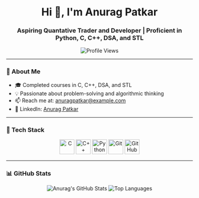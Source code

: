 <h1 align="center">Hi 👋, I'm Anurag Patkar</h1>
<h3 align="center">Aspiring Quantative Trader and Developer | Proficient in Python, C, C++, DSA, and STL</h3>

<p align="center">
  <img src="https://komarev.com/ghpvc/?username=AnuragPatkar&label=Profile%20views&color=0e75b6&style=flat" alt="Profile Views" />
</p>

---

### 🚀 About Me

- 🎓 Completed courses in C, C++, DSA, and STL
- 💡 Passionate about problem-solving and algorithmic thinking
- 📫 Reach me at: [anuragpatkar@example.com](mailto:anuragpatkar@example.com)
- 💼 LinkedIn: [Anurag Patkar](https://www.linkedin.com/in/anurag-patkar-023095296/)

---

### 🧰 Tech Stack

<p align="center">
  <img src="https://cdn.jsdelivr.net/gh/devicons/devicon/icons/c/c-original.svg" height="40" alt="C" />
  <img src="https://cdn.jsdelivr.net/gh/devicons/devicon/icons/cplusplus/cplusplus-original.svg" height="40" alt="C++" />
  <img src="https://cdn.jsdelivr.net/gh/devicons/devicon/icons/python/python-original.svg" height="40" alt="Python" />
  <img src="https://cdn.jsdelivr.net/gh/devicons/devicon/icons/git/git-original.svg" height="40" alt="Git" />
  <img src="https://cdn.jsdelivr.net/gh/devicons/devicon/icons/github/github-original.svg" height="40" alt="GitHub" />
</p>

---

### 📊 GitHub Stats

<p align="center">
  <img src="https://github-readme-stats.vercel.app/api?username=AnuragPatkar&show_icons=true&theme=react&hide_border=false" alt="Anurag's GitHub Stats" />
  <img src="https://github-readme-stats.vercel.app/api/top-langs/?username=AnuragPatkar&layout=compact&theme=react&hide_border=false" alt="Top Languages" />
</p>


